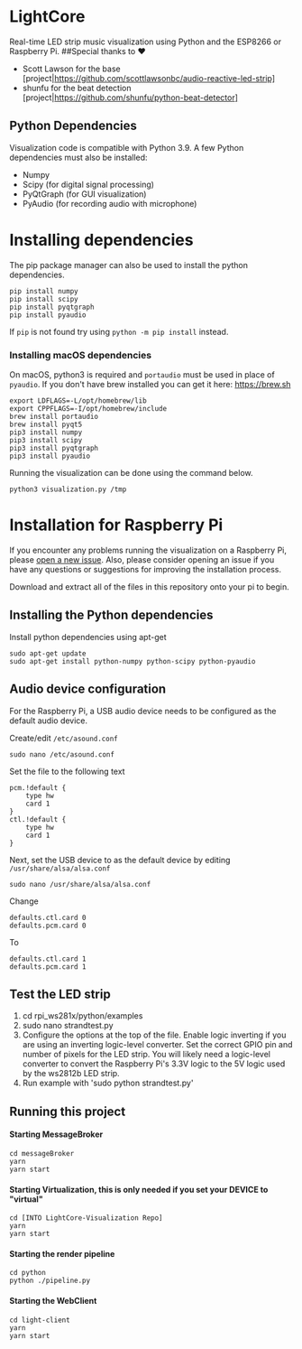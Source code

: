 # LightCore
Real-time LED strip music visualization using Python and the ESP8266 or Raspberry Pi.
##Special thanks to ❤
- Scott Lawson for the base [project|https://github.com/scottlawsonbc/audio-reactive-led-strip]
- shunfu for the beat detection [project|https://github.com/shunfu/python-beat-detector]

## Python Dependencies
Visualization code is compatible with Python 3.9. A few Python dependencies must also be installed:
- Numpy
- Scipy (for digital signal processing)
- PyQtGraph (for GUI visualization)
- PyAudio (for recording audio with microphone)
# Installing dependencies
The pip package manager can also be used to install the python dependencies.
```
pip install numpy
pip install scipy
pip install pyqtgraph
pip install pyaudio
```
If `pip` is not found try using `python -m pip install` instead.

### Installing macOS dependencies
On macOS, python3 is required and `portaudio` must be used in place of `pyaudio`.
If you don't have brew installed you can get it here: https://brew.sh

```
export LDFLAGS=-L/opt/homebrew/lib
export CPPFLAGS=-I/opt/homebrew/include
brew install portaudio
brew install pyqt5
pip3 install numpy
pip3 install scipy
pip3 install pyqtgraph
pip3 install pyaudio
```

Running the visualization can be done using the command below.

`python3 visualization.py /tmp`

# Installation for Raspberry Pi
If you encounter any problems running the visualization on a Raspberry Pi, please [open a new issue](https://github.com/scottlawsonbc/audio-reactive-led-strip/issues). Also, please consider opening an issue if you have any questions or suggestions for improving the installation process.

Download and extract all of the files in this repository onto your pi to begin.

## Installing the Python dependencies
Install python dependencies using apt-get
```
sudo apt-get update
sudo apt-get install python-numpy python-scipy python-pyaudio
```

## Audio device configuration
For the Raspberry Pi, a USB audio device needs to be configured as the default audio device.

Create/edit `/etc/asound.conf`
```
sudo nano /etc/asound.conf
```
Set the file to the following text
```
pcm.!default {
    type hw
    card 1
}
ctl.!default {
    type hw
    card 1
}
```

Next, set the USB device to as the default device by editing `/usr/share/alsa/alsa.conf`
```
sudo nano /usr/share/alsa/alsa.conf
```
Change
```
defaults.ctl.card 0
defaults.pcm.card 0
```
To
```
defaults.ctl.card 1
defaults.pcm.card 1
```

## Test the LED strip
1. cd rpi_ws281x/python/examples
2. sudo nano strandtest.py
3. Configure the options at the top of the file. Enable logic inverting if you are using an inverting logic-level converter. Set the correct GPIO pin and number of pixels for the LED strip. You will likely need a logic-level converter to convert the Raspberry Pi's 3.3V logic to the 5V logic used by the ws2812b LED strip.
4. Run example with 'sudo python strandtest.py'

## Running this project

#### Starting MessageBroker 
```
cd messageBroker 
yarn 
yarn start
```

#### Starting Virtualization, this is only needed if you set your DEVICE to "virtual"
```
cd [INTO LightCore-Visualization Repo] 
yarn 
yarn start
```

#### Starting the render pipeline
```
cd python
python ./pipeline.py
```

#### Starting the WebClient
```
cd light-client
yarn 
yarn start
```